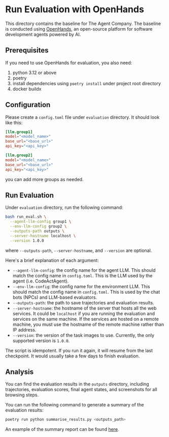 # Run Evaluation with OpenHands

This directory contains the baseline for The Agent Company. The baseline is conducted using
[OpenHands](https://github.com/All-Hands-AI/OpenHands), an open-source platform for software development agents powered by AI.

## Prerequisites

If you need to use OpenHands for evaluation, you also need:
1. python 3.12 or above
2. poetry
3. install dependencies using `poetry install` under project root directory
4. docker buildx

## Configuration

Please create a `config.toml` file under `evaluation` directory. It should look like this:

```toml
[llm.group1]
model="<model_name>"
base_url="<base_url>"
api_key="<api_key>"

[llm.group2]
model="<model_name>"
base_url="<base_url>"
api_key="<api_key>"
```

you can add more groups as needed.

## Run Evaluation

Under `evaluation` directory, run the following command:

```bash
bash run_eval.sh \
  --agent-llm-config group1 \
  --env-llm-config group2 \
  --outputs-path outputs \
  --server-hostname localhost \
  --version 1.0.0
```

where `--outputs-path`, `--server-hostname`, and `--version` are optional.

Here's a brief explanation of each argument:

- `--agent-llm-config`: the config name for the agent LLM. This should match the config name in `config.toml`. This is the LLM used by the agent (i.e. CodeActAgent).
- `--env-llm-config`: the config name for the environment LLM. This should match the config name in `config.toml`. This is used by the chat bots (NPCs) and LLM-based evaluators.
- `--outputs-path`: the path to save trajectories and evaluation results.
- `--server-hostname`: the hostname of the server that hosts all the web services. It could be `localhost` if you are running the evaluation and services on the same machine. If the services are hosted on a remote machine, you must use the hostname of the remote machine rather than IP address.
- `--version`: the version of the task images to use. Currently, the only supported version is `1.0.0`.

The script is idempotent. If you run it again, it will resume from the last checkpoint.
It would usually take a few days to finish evaluation.

## Analysis

You can find the evaluation results in the `outputs` directory, including trajectories,
evaluation scores, final agent states, and screenshots for all browsing steps.

You can run the following command to generate a summary of the evaluation results:

```bash
poetry run python summarise_results.py <outputs_path>
```

An example of the summary report can be found [here](https://github.com/TheAgentCompany/experiments/tree/main/evaluation/1.0.0/20241217_OpenHands-0.14.2-sonnet-20241022).
